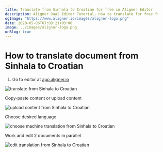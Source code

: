 ```yaml
---
title: Translate from Sinhala to Croatian for free in Aligner Editor
description: Aligner Dual Editor Tutorial. How to translate for free from Sinhala to Croatian. Aligner is multilingual document management platform. 
ogImage: "https://www.aligner.io/images/aligner-logo.png"
date: 2020-05-06T07:09:21+03:00
image: ../images/aligner-logo.png
onBlog: true
---
```


# How to translate document from Sinhala to Croatian

1. Go to editor at [app.aligner.io](https://app.aligner.io "Aligner App web page")

![translate from Sinhala to Croatian](../aligner-blank-editor.png "translate from Sinhala to Croatian")

Copy-paste content or upload content

![upload content from Sinhala to Croatian](../aligner-uploaded-document.png "upload content from Sinhala to Croatian")

Choose desired language

![choose machine translation from Sinhala to Croatian](../aligner-language-dropdown.png "choose machine translation from Sinhala to Croatian")

Work and edit 2 documents in parallel

![edit translation from Sinhala to Croatian](../aligner-double-sitded-editor.png "edit translation from Sinhala to Croatian")

